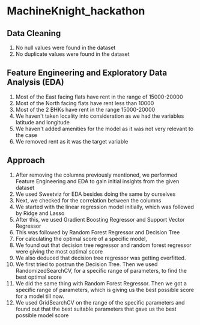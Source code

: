 # MachineKnight_hackathon

## Data Cleaning
1. No null values were found in the dataset
2. No duplicate values were found in the dataset

## Feature Engineering and Exploratory Data Analysis (EDA) 
1. Most of the East facing flats have rent in the range of 15000-20000 
2. Most of the North facing flats have rent less than 10000 
3. Most of the 2 BHKs have rent in the range 15000-20000
4. We haven't taken locality into consideration as we had the variables latitude and longitude
5. We haven't added amenities for the model as it was not very relevant to the case
6. We removed rent as it was the target variable

## Approach
1. After removing the columns previously mentioned, we performed Feature Engineering and EDA to gain initial insights from the given dataset
2. We used Sweetviz for EDA besides doing the same by ourselves
3. Next, we checked for the correlation between the columns
4. We started with the linear regression model initially, which was followed by Ridge and Lasso
5. After this, we used Gradient Boosting Regressor and Support Vector Regressor
6. This was followed by Random Forest Regressor and Decision Tree
7. For calculating the optimal score of a specific model, 
8. We found out that decision tree regressor and random forest regressor were giving the most optimal score
9. We also deduced that decision tree regressor was getting overfitted. 
10. We first tried to postrun the Decision Tree. Then we used RandomizedSearchCV, for a specific range of parameters, to find the best optimal score
11. We did the same thing with Random Forest Regressor. Then we got a specific range of parameters, which is giving us the best possible score for a model till now.
12. We used GridSearchCV on the range of the specific parameters and found out that the best suitable parameters that gave us the best possible model score
